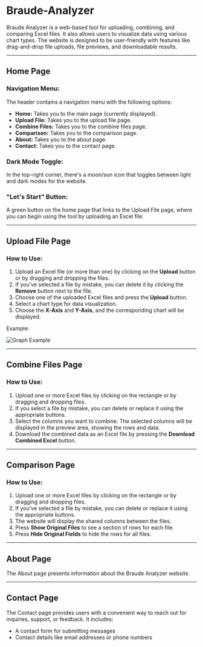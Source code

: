 # Braude-Analyzer

Braude Analyzer is a web-based tool for uploading, combining, and comparing Excel files. It also allows users to visualize data using various chart types. The website is designed to be user-friendly with features like drag-and-drop file uploads, file previews, and downloadable results.

---

## Home Page

### Navigation Menu:
The header contains a navigation menu with the following options:

- **Home:** Takes you to the main page (currently displayed).
- **Upload File:** Takes you to the upload file page.
- **Combine Files:** Takes you to the combine files page.
- **Comparison:** Takes you to the comparison page.
- **About:** Takes you to the about page.
- **Contact:** Takes you to the contact page.

### Dark Mode Toggle:
In the top-right corner, there's a moon/sun icon that toggles between light and dark modes for the website.

### "Let's Start" Button:
A green button on the home page that links to the Upload File page, where you can begin using the tool by uploading an Excel file.

---

## Upload File Page

### How to Use:
1. Upload an Excel file (or more than one) by clicking on the **Upload** button or by dragging and dropping the files.
2. If you've selected a file by mistake, you can delete it by clicking the **Remove** button next to the file.
3. Choose one of the uploaded Excel files and press the **Upload** button.
4. Select a chart type for data visualization.
5. Choose the **X-Axis** and **Y-Axis**, and the corresponding chart will be displayed.

Example:

![Graph Example](your-graph-image-link-here)

---

## Combine Files Page

### How to Use:
1. Upload one or more Excel files by clicking on the rectangle or by dragging and dropping files.
2. If you select a file by mistake, you can delete or replace it using the appropriate buttons.
3. Select the columns you want to combine. The selected columns will be displayed in the preview area, showing the rows and data.
4. Download the combined data as an Excel file by pressing the **Download Combined Excel** button.

---

## Comparison Page

### How to Use:
1. Upload one or more Excel files by clicking on the rectangle or by dragging and dropping files.
2. If you've selected a file by mistake, you can delete or replace it using the appropriate buttons.
3. The website will display the shared columns between the files.
4. Press **Show Original Files** to see a section of rows for each file.
5. Press **Hide Original Fields** to hide the rows for all files.

---

## About Page
The About page presents information about the Braude Analyzer website.

---

## Contact Page
The Contact page provides users with a convenient way to reach out for inquiries, support, or feedback. It includes:

- A contact form for submitting messages
- Contact details like email addresses or phone numbers
